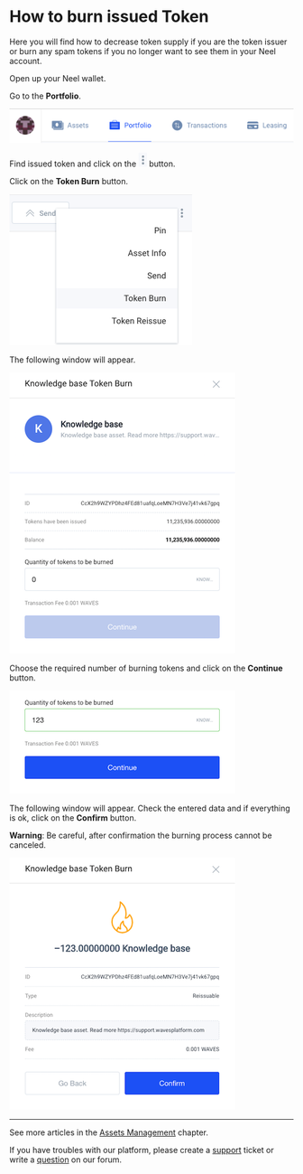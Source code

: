 # ​How to burn issued Token

Here you will find how to decrease token supply if you are the token issuer or burn any spam tokens if you no longer want to see them in your Neel account.

Open up your Neel wallet.

Go to the **Portfolio**.

![](/_assets/token_burn_01.png)

Find issued token and click on the ![](/_assets/token_burn_02.png) button.

Click on the **Token Burn** button.

![](/_assets/token_burn_03.png)

The following window will appear.

![](/_assets/token_burn_04.png)

Choose the required number of burning tokens and click on the **Continue** button.

![](/_assets/token_burn_05.png)

The following window will appear.
Check the entered data and if everything is ok, click on the **Confirm** button.

**Warning**: Be careful, after confirmation the burning process cannot be canceled.

![](/_assets/token_burn_06.png)

___

See more articles in the [Assets Management](/neel-client/assets-management.md) chapter.

If you have troubles with our platform, please create a [support](https://support.neelplatform.com/) ticket or write a [question](https://forum.neelplatform.com/) on our forum.
